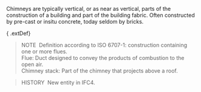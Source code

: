 Chimneys are typically vertical, or as near as vertical, parts of the construction of a building and part of the building fabric. Often constructed by pre-cast or insitu concrete, today seldom by bricks.

{ .extDef}
> NOTE&nbsp; Definition according to ISO 6707-1: construction containing one or more flues.  
> Flue: Duct designed to convey the products of combustion to the open air.  
> Chimney stack: Part of the chimney that projects above a roof.

> HISTORY&nbsp; New entity in IFC4.
